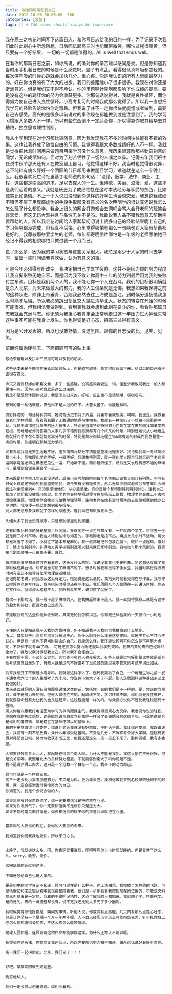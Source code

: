 ```yaml
---
title: 写给顾可可和我自己
date: 2012-10-06 00:00:00 -500
categories: [爱情]
tags: [] # TAG names should always be lowercase
---
```


我在高三之初花时间写下这篇日志，和你写日志给我的目的一样，为了记录下次我们此时此刻心中所念所想，日后回忆起高三时也能面带微笑。哪怕过程很痛苦，但只要有一个好结果， 一切的一切都是值得的。All is well that ends well。

在看你的那篇日志之前，如你所说，的确对你的辛苦难以感同身受。但是你知道我当时用手机看日志的时候是什么感觉吗。脑子有点乱，看得很认真呼吸都变轻的。每次深呼吸的时候心跳就会加快几分。很心疼。你是我认识的所有人里面最努力的。好在你也真的有了大大的进步，我们的差距缩小了很多很多。我现在对你还是挺满意的。但是我们又不得不承认，你的审题啊计算啊都影响了你成绩的提高。要是没有这些的羁绊你的努力会收获更多。你那句话说得对，我就是良性循环，而你得努力使自己进入良性循环。小高考复习的时候我就那么觉得了。所以我一直想把我学习的经验告诉你怕你走弯路。但我说了并不一定你很快就能懂或者做到，需要自己去感受。高兴的是很多以前说过的事你现在都能做到或是注意到了。我的学习习惯跟大多数人不一样，所以有些东西倒不一定适合你，所以得靠你取其精华去其糟粕，独立思考理性判断。

我从小学到现在对学习都比较随意，因为我发现我花不多的时间往往能有不错的效果。这也让我养成了随性自由的习惯。我觉得我跟大多数成绩好的人不一样。我就是觉得把休息时间用来做题目用来学习没什么意思。我历来很尊敬那些勤奋刻苦的同学，无论成绩如何。但对为了刻苦牺牲了一切的人嗤之以鼻。记得去年我们班主任说中秋节那天还有人在教室里上自习，他觉得这样不好。我当时也觉得很诧异，这不纯粹有病么好好一个团圆的节日却用来做题目学习，难道就差这么一个晚上么。我很喜欢死亡诗社里基丁老师说的那句话：“没错，医学、法律、商业、工程，这些都是崇高的追求，足以支撑人的一生。但诗歌、美丽、浪漫、爱，这些才是我们活着的意义。”我就是厌恶为了成绩牺牲在这时本该经历与享受的东西，比如诚实比如亲情。不止一个人说过没想到你这样的好学生也会谈恋爱。我想说我成绩不错但不屑于用卑鄙虚伪的手段争取那没有意义的名次明明学的很认真还说我怎么怎么玩了什么都没学。我会上很久的网会打游戏会去网吧会骂人会开老师的玩笑会谈恋爱，但这无伤大雅并且与品性无关不是吗。我敢说我人品不错我愿意去帮助需要帮助的人，所以我会花时间给人家絮絮叨叨说上很多自己的经验结果晚上自己的学习任务都没完成，但我真不后悔，心里觉得哪怕有那么一句两句对人家有帮助都是好的。我尊敬那些爱学生的老师，每年都寄明信片哪怕是一年级的老师哪怕她已经记不得我的相貌哪怕只教过我一个月而已。

说了那么多，因为我的学习状态与这些关系很大。我总是用少于人家的时间去学习，留出一些时间做我喜欢做，认为有意义的事。

可是今年必须得有所改变。我决定把自己学累学疲倦。这并不是因为你的努力程度让我自惭形秽无地自容，而是因为我不敢让你高中三年的努力到最后因为我的失败付之东流。目标是我们两个人的，我不能让你一个人在战斗。我们的目标很明确就是杀入北京，为未来做最大的努力。我的人生信条就是无悔。我想如果我保持之前的这种状态，除非上帝垂青，否则我必然去往上海或是浙江。到时候分道扬镳我怎么可能不后悔。所以我必须跳出复旦交大跳进清华北大。状态的转变在开始的时候可能很难，但我相信我做得到。看到表我就会想到此刻在奋斗的你，看看你那篇日志我就会充满斗志。你无须为我担心我肯定会正常地走过这一年压力过大神经失常这种事不可能在我身上发生。你也得调整好心态，把高三过得有意义。

因为是公开发表的，所以也没敢抒情，没这氛围。跟你的日志没的比，见笑，见笑。

前面纯属抛砖引玉，下面把顾可可的贴上来。

```
写给宋延琨以及拼命三郎顾可可以及我的朋友。

这些话本来是今晚写在宋延琨留言板上，但是越写越多。总觉得应该留下来。给以后的自己看应该很有意义。

今天又看贺舒婷的那篇文章，多了一些感触。没有感同身受这一词，但至少我敢说我比一般人都更懂一些。因为小高考我就是这么过来的。
我是不是没具体跟你说过，我是怎么过来的。好吧，反正也不是很想睡，唠叨唠叨。

想到的第一句话就是，真他妈不是人过的日子。太苦太苦了。你能理解吗。

贺舒婷说的一句话特有共鸣，她说背历史书背了六遍，背着背着就想哭。呵呵，我也是。我做着做着化学物理题，看着看着翻了无数遍的地理书生物书，我就有一种笔扔了不想做不想看的冲动。我都无法描述我每天的压力有多大，特别是当我特别特别努力在背在学在做的而我同桌学的轻松，而地理老师对答案的人家几乎不错而我每页都有几个红叉的时候，特别是她说从小地理生物就好几乎不怎么学就能考高分的时候，特别是每次测试地理生物A都有她的时候而我总是差一点的时候，你能明白那种无力感吗。

没有办法我就是天生地理不好，连东南西北都分不清能指望我地理多好。我记得我高一考试每次都六七十。我物理化学也不好，一直不好。我印象特别深，就一道化学大题目我前后问了老师三遍同学两遍老师在黑板还见过一遍，开始听不懂，而后是听懂了，然后是又发现有想不通的继续问，最后到会做会讲会举一反三。

本来跟副科老师几句话都没讲过，后来小高考那段时间每个老师都认识我了而且特别熟，呵呵有时候上课前还特地到我位置旁问我，说今天有没有题要问，然后是每次测试老师公布答案后会问我这次拿没拿到A。真的很感谢他们，从心里感激。真的是每个都特别特别特别耐心，连我自己都烦了他们都没被我问烦过。化学老师会特地把过程写在草稿纸上给我，物理老师会晚上不去吃饭给我讲题，地理老师会晚自习给我单独辅导，生物老师在她有空时候亲自去班级喊我到她办公室讲题。我随便一想就能想到很多很多。
别人都无法想象我练就了怎样的厚脸皮。连我自己都佩服我自己。

头绪太多了我也没有顺序，只是想到哪里说到哪里。

还有印象比较深的就是星期六补地理。补课地方一点生气都没有，一共就两个学生。每次去一坐就是两三小时不动。我这人特别怕冷你知道的。手和脚老是捂不热，再加上几小时不活动，每次都是冻僵了冻爆了，小腿往下基本都是麻的，我一般都是把书包放在腿上，暖和一点起码。哦对了，路上也特别冷。补课地方离学校特别近所以就离我们家特别远，骑电动车那小风刮的。我直接全副武装哦一点形象不要。真的。

每次陈瑶看见都说可可你看看你，这头发什么的呢。我说没事我也不要形象。哈这句话就成了我那时候经典台词。后来她也习惯了直接不说了。很多时候我都觉得不像女生，我当时都觉得浪费时间有空还不如背背化学地理或者睡觉。
还记得她老说，问我怎么这么有定力。哦记得是这么说的，我抬头时候看见你在写作业，我写作业时候你也在写作业，我再抬头时候你还在写作业。我们周围几个人都团在一起讲话时候，你还在写作业。就你那么格格不入。我听到就笑笑，说习惯了就好了。

我改一下那句话，我一般不是个拼命的人，但我拼起命来不是人。我一直觉得我身上就是有这样的毅力和韧劲，挺喜欢自己这点的。

宋延琨我说的这些你能体会到吗，其实无论我怎样描述，你都无法体验我的一天哪怕一小时也好。

不懂的人只是知道我辛苦我努力我拼命，但不知道我辛苦我努力我拼命到什么地步。
所以，其实对于小高考的结果我有点灰心。凭什么啊凭什么我是这结果啊。就是不甘心不甘心不甘心。但是我一点也不怪当时拼命的自己。我能怎么怪，我还能说顾可可你怎么能不再努力点呢，不然你不就考4A了吗。 可是还要怎么努力啊还能叫我学到死吗，我真的真的真的已经竭尽全力了，我敢说我对得起我自己。所以我不会怪自己。
不管你信不信，不谈什么实力，实力差不多的人也差很大。有些人就是运气好那张试卷就是适合他考试感觉就是对了，有些人就是运气不好偏考了没见过的题型我不喜欢的考试环境比如我。

后来我想开了不就是小高考吗，我就考这样怎么了。起码我突破了自己。一个地理生物之前一屁不通老考六七十的人最后考了九十几，你说伟不伟大了不了不起。别人是我副科这种基础未必比我做的好。
本来基础就好的人没有资格跟我说懂这类的话，包括你。真的我们是不一样的。是，你说的当然对，谁不是努力来的啊。但是大家悟性不同，起跑线不同，学习环境不同，你们就是良性循环，我就要拼命赶努力让我的也良性起来，这过程能是一样的吗。你凭良心说你不是比我轻松起码十倍吗。
所以你每次跟我打电话因为学习的事情跟我生气，我就觉得很累心力交瘁。我老说你说的轻松，你站在我的角度想想，这是能凭说几句就立刻像你一样会学会做题会劳逸结合吗。何况劳逸结合是你们的奢侈物，那是建立在基础还可以的基础上。
真的不要觉得你当时委屈，你说几句话我就没有好态度，不听话不乖。我比你还委屈，我跟谁说去，我没有一刻不想放弃，凭什么非得受这苦啊。不要这几分，不照样考个好大学啊。但起码我得对得起自己吧。努力与收获不成正比，但我还是这么一点一点忍下来了。那你说呢，我有多委屈。

人家贺舒婷能考上北大，我起码也得考个南大啊。为什么不能是我呢。我这人悟性不是很好，但是没关系啊。我照着北大的目标努力程度，不就能够到南大了吗你说是不是。
我不是说非得上南大，这只是一个分数一个目标一个点，我奋斗的动力而已。

顾可可就是一个拼命三郎。
高三一定会比小高考加倍努力。不只是为你，更为我自己。我相信等我拿到名校录取通知书的时候，我一定会感谢当时拼命努力的自己。
你知道的，我是个会说会做的人。

如果高三有时候忽略你了，你一定要相信我是把你放在心里。
如果对你发脾气了，你一定要相信我不是烦你只是压力大。
如果不能经常见面打电话，你要相信你的样子你的声音我早就记在心里。


喜欢你的人要你的现在，爱你的人要你的未来。

我知道我你爱我我也爱你，所以来日方长。
 
 
太晚了，我就说这么多。困。你肯定又要说我，明明答应你半小时后就睡的。但是又熬了这么久。sorry。晚安。爱你。

给宋延琨的话就到这里。

下面是写给自己也是大家的。

要是初中的同学肯定不知道，顾可可现在是什么样子。也无法相信，我完成了怎样质的飞跃。可是杨雯茹和宋延琨从初中到现在都陪着我，他们是一步步看着我爬到现在的位置的，不敢说文科前三但前五是一定的。我真的不聪明没悟性，这点了解我的人都知道。我就四个字，拼命死学。是的是的，真的一点捷径都没有，说不定我还比别人多兜了多少圈呢。

有时候觉得领悟好像是一瞬间的事情。听别人说，你或许有点感触，几天内有那么点雄心壮志，但是让你坚持一个星期一个月一年两年呢。人不自己经历点事怎么可能彻底长大。针不扎你身上你怎么能知道彻骨的疼，不这么疼怎么能唤醒你。
 
地球人要相信，连顾可可这种白痴都能学成这样，为什么正常人不可以呢。

杨雯茹你这头猪，你智商比我还低点，所以你要加倍努力知不知道。做永远比说好看好听百倍。

高三我们一起拼命吧。北京，我们来了！！！


好吧。絮絮叨叨就先说这些。

晚安地球人。

我们一定会可以创造奇迹。你们会看到。
```
